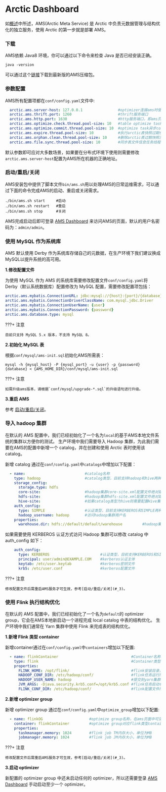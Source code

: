 # Arctic Dashboard

如[概述](../index.md)中所述，AMS(Arctic Meta Service) 是 Arctic 中负责元数据管理与结构优化的独立服务，使用 Arctic 的第一步就是部署 AMS。

### 下载
AMS依赖 Java8 环境，你可以通过以下命令来检查 Java 是否已经安装正确。
```shell
java -version
```
可以通过这个[链接](https://github.com/NetEase/arctic/releases/download/v0.3.0-rc1/arctic-0.3.0-bin.zip)下载到最新版的AMS压缩包。

### 参数配置
AMS所有配置项都在`conf/config.yaml`文件中:

```yaml
  arctic.ams.server-host: 127.0.0.1                #optimizer连接ams时使用的地址，需配置ams所在机器ip或可访问的hostname
  arctic.ams.thrift.port: 1260                     #thrift服务端口
  arctic.ams.http.port: 1630                       #http服务端口，即ams页面端口
  arctic.ams.optimize.check.thread.pool-size: 10   #table optimize task任务运行时信息同步任务线程池大小
  arctic.ams.optimize.commit.thread.pool-size: 10  #optimize task异步commit线程池大小
  arctic.ams.expire.thread.pool-size: 10           #执行arctic表快照过期任务线程池大小
  arctic.ams.orphan.clean.thread.pool-size: 10     #删除arctic表过期快照及文件任务线程池大小
  arctic.ams.file.sync.thread.pool-size: 10        #同步表文件信息任务线程池大小
```
默认参数即可应对大多数场景，如果要在分布式环境下使用则需要修改`arctic.ams.server-host`配置为AMS所在机器的正确地址。

### 启动/重启/关闭
AMS安装包中提供了脚本文件`bin/ams.sh`用以处理AMS的日常运维需求，可以通过下面的命令完成AMS的启动、重启或关闭需求。
```shell
./bin/ams.sh start     #启动
./bin/ams.sh restart   #重启
./bin/ams.sh stop      #关闭
```
AMS完成启动后即可登录 [AMS Dashboard](http://localhost:1630) 来访问AMS的页面，默认的用户名密码为：`admin/admin`。

### 使用 MySQL 作为系统库
AMS 默认使用 Derby 作为系统库存储自己的元数据，在生产环境下我们建议换成MySQL以提升系统的高可用。

**1.修改配置文件**

为使用 MySQL 作为 AMS 的系统库需要修改配置文件`conf/config.yaml`将 Derby（默认系统数据库）配置修改为 MySQL 配置，需要修改配置项包括：

```yaml
arctic.ams.mybatis.ConnectionURL: jdbc:mysql://{host}:{port}/{database}  #MySQL 服务url
arctic.ams.mybatis.ConnectionDriverClassName: com.mysql.jdbc.Driver      #MySQL jdbc driver
arctic.ams.mybatis.ConnectionUserName: {user}                            #MySQL 访问用户名
arctic.ams.mybatis.ConnectionPassword: {password}                        #MySQL 访问密码
arctic.ams.database.type: mysql                                          #系统库类型
```

???+ 注意

    目前只支持 MySQL 5.x 版本，不支持 MySQL 8。

**2.初始化 MySQL 表**

根据`conf/mysql/ams-init.sql`初始化AMS所需表：

```shell
mysql -h {mysql_host} -P {mysql_port} -u {user} -p {password} {database} < {AMS_HOME_DIR}/conf/mysql/ams-init.sql
```

???+ 注意

    如需升级ams版本，请根据`conf/mysql/upgrade-*.sql`的升级语句进行升级。

**3.重启 AMS**

参考 [启动/重启/关闭](#_3)。

### 导入 hadoop 集群

在默认的 AMS 配置中，我们已经初始化了一个名为`local`的基于AMS本地文件系统的集群以方便你的测试。
生产环境中我们需要导入 Hadoop 集群，为此我们需要在AMS的配置中新增一个 catalog，并在创建和使用 Arctic 表时使用该 catalog。

新增 catalog 通过在`conf/config.yaml`中`catalogs`中增加以下配置：

```yaml
  - name:                           #catalog名称
    type: hadoop                    #catalog类型，目前支持hadoop和hive两种类型，当catalog配置为hive时，Arctic将兼容原生的Hive集群
    storage_config:
      storage.type: hdfs
      core-site:                    #hadoop集群core-site.xml配置文件绝对路径
      hdfs-site:                    #hadoop集群hdfs-site.xml配置文件绝对路径
      hive-site:                    #如果catalog类型为hive则需要配置Hive集群hive-site.xml配置文件的绝对路径，否则可忽略本条配置
    auth_config:
      type: SIMPLE                  #认证类型，目前支持KERBEROS和SIMPLE两种类型
      hadoop_username: hadoop       #访问hadoop集群用户名
    properties:
      warehouse.dir: hdfs://default/default/warehouse         #hadoop集群仓库地址
```

如果需要使用 KERBEROS 认证方式访问 Hadoop 集群可以修改 catalog 中 auth_config 如下：

```yaml
    auth_config:
      type: KERBEROS                       #认证类型，目前支持KERBEROS和SIMPLE两种类型
      principal: user/admin@EXAMPLE.COM    #kerberos认证主体
      keytab: /etc/user.keytab             #kerberos密钥文件
      krb5: /etc/user.conf                 #kerberos配置文件
```

???+ 注意

    修改配置文件后需重启AMS服务才可生效，参考[启动/重启/关闭](#_3)。

### 使用 Flink 执行结构优化

在默认的 AMS 配置中，我们已经初始化了一个名为`default`的 optimizer group，它会在AMS本地新启动一个进程完成 local catalog 中表的结构优化。
生产环境中我们通常在 Yarn 集群中使用 Flink 来完成表的结构优化。

**1.新增 Flink 类型 container**

新增container通过在`conf/config.yaml`中`containers`增加以下配置:

```yaml
  - name: flinkContainer                                 #Container名称
    type: flink                                          #Container类型，目前支持flink和local两种
    properties:
      FLINK_HOME: /opt/flink/                            #flink安装目录，用于启动flink类型Optimizer
      HADOOP_CONF_DIR: /etc/hadoop/conf/                 #flink任务运行所需hadoop集群配置文件所在目录
      HADOOP_USER_NAME: hadoop                           #提交到yarn集群用户
      JVM_ARGS: -Djava.security.krb5.conf=/opt/krb5.conf #flink任务启动参数，例如需要指定kerberos配置文件
      FLINK_CONF_DIR: /etc/hadoop/conf/                  #flink配置文件所在目录
```

**2.新增 optimizer group**

新增 optimizer group 通过在`conf/config.yaml`中`optimize_group`增加以下配置:

```yaml
  - name: flinkOG                     #optimize group名称，在ams页面中可见
    container: flinkContainer         #optimize group对应flink类型container名称
    properties:
      taskmanager.memory: 1024        #flink job TM内存大小，单位为MB
      jobmanager.memory: 1024         #flink job JM内存大小，单位为MB
```

???+ 注意

    修改配置文件后需重启AMS服务才可生效，参考[启动/重启/关闭](#_3)。

**3.启动 optimizer**

新配置的 optimizer group 中还未启动任何的 optimizer，所以还需要登录 [AMS Dashboard](http://localhost:1630) 手动启动至少一个 optimizer。